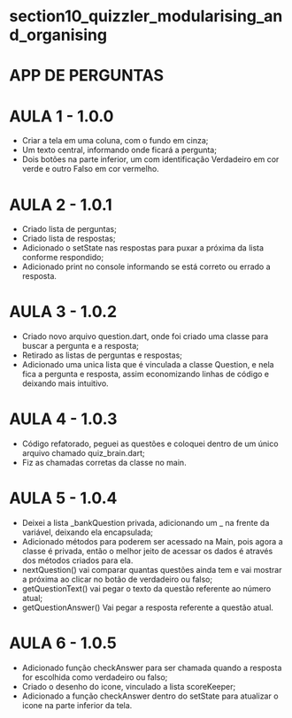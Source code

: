 # section10_quizzler_modularising_and_organising

# APP DE PERGUNTAS

# AULA 1 - 1.0.0
- Criar a tela em uma coluna, com o fundo em cinza;
- Um texto central, informando onde ficará a pergunta;
- Dois botões na parte inferior, um com identificação Verdadeiro em cor verde e outro Falso em cor vermelho.

# AULA 2 - 1.0.1
- Criado lista de perguntas;
- Criado lista de respostas;
- Adicionado o setState nas respostas para puxar a próxima da lista conforme respondido;
- Adicionado print no console informando se está correto ou errado a resposta.

# AULA 3 - 1.0.2
- Criado novo arquivo question.dart, onde foi criado uma classe para buscar a pergunta e a resposta;
- Retirado as listas de perguntas e respostas;
- Adicionado uma unica lista que é vinculada a classe Question, e nela fica a pergunta e resposta, assim economizando linhas de código e deixando mais intuitivo.

# AULA 4 - 1.0.3
- Código refatorado, peguei as questões e coloquei dentro de um único arquivo chamado quiz_brain.dart;
- Fiz as chamadas corretas da classe no main.

# AULA 5 - 1.0.4
- Deixei a lista _bankQuestion privada, adicionando um _ na frente da variável, deixando ela encapsulada;
- Adicionado métodos para poderem ser acessado na Main, pois agora a classe é privada, então o melhor jeito de acessar os dados é através dos métodos criados para ela.
- nextQuestion() vai comparar quantas questões ainda tem e vai mostrar a próxima ao clicar no botão de verdadeiro ou falso;
- getQuestionText() vai pegar o texto da questão referente ao número atual;
- getQuestionAnswer() Vai pegar a resposta referente a questão atual.

# AULA 6 - 1.0.5
- Adicionado função checkAnswer para ser chamada quando a resposta for escolhida como verdadeiro ou falso;
- Criado o desenho do icone, vinculado a lista scoreKeeper;
- Adicionado a função checkAnswer dentro do setState para atualizar o icone na parte inferior da tela.